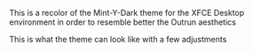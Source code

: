 This is a recolor of the Mint-Y-Dark theme for the XFCE Desktop environment in order to resemble better the Outrun aesthetics  

This is what the theme can look like with a few adjustments 